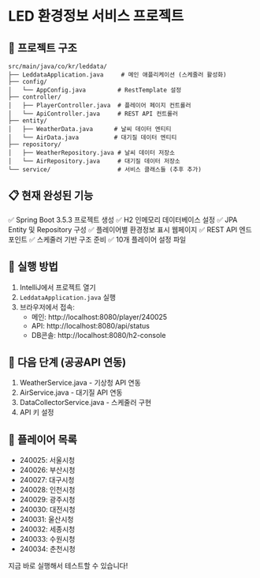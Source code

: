# LED 환경정보 서비스 프로젝트

## 🚀 프로젝트 구조
```
src/main/java/co/kr/leddata/
├── LeddataApplication.java     # 메인 애플리케이션 (스케줄러 활성화)
├── config/
│   └── AppConfig.java         # RestTemplate 설정
├── controller/
│   ├── PlayerController.java  # 플레이어 페이지 컨트롤러
│   └── ApiController.java     # REST API 컨트롤러
├── entity/
│   ├── WeatherData.java      # 날씨 데이터 엔티티
│   └── AirData.java          # 대기질 데이터 엔티티
├── repository/
│   ├── WeatherRepository.java # 날씨 데이터 저장소
│   └── AirRepository.java     # 대기질 데이터 저장소
└── service/                   # 서비스 클래스들 (추후 추가)
```

## 📋 현재 완성된 기능
✅ Spring Boot 3.5.3 프로젝트 생성
✅ H2 인메모리 데이터베이스 설정
✅ JPA Entity 및 Repository 구성
✅ 플레이어별 환경정보 표시 웹페이지
✅ REST API 엔드포인트
✅ 스케줄러 기반 구조 준비
✅ 10개 플레이어 설정 파일

## 🔧 실행 방법
1. IntelliJ에서 프로젝트 열기
2. `LeddataApplication.java` 실행
3. 브라우저에서 접속:
   - 메인: http://localhost:8080/player/240025
   - API: http://localhost:8080/api/status
   - DB콘솔: http://localhost:8080/h2-console

## 🎯 다음 단계 (공공API 연동)
1. WeatherService.java - 기상청 API 연동
2. AirService.java - 대기질 API 연동  
3. DataCollectorService.java - 스케줄러 구현
4. API 키 설정

## 📱 플레이어 목록
- 240025: 서울시청
- 240026: 부산시청
- 240027: 대구시청
- 240028: 인천시청
- 240029: 광주시청
- 240030: 대전시청
- 240031: 울산시청
- 240032: 세종시청
- 240033: 수원시청
- 240034: 춘천시청

지금 바로 실행해서 테스트할 수 있습니다!